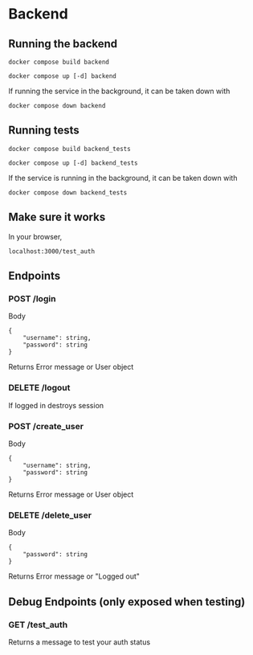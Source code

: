# Backend

## Running the backend

```
docker compose build backend
```

```
docker compose up [-d] backend
```

If running the service in the background, it can be taken down with

```
docker compose down backend
```

## Running tests

```
docker compose build backend_tests
```

```
docker compose up [-d] backend_tests
```

If the service is running in the background, it can be taken down with

```
docker compose down backend_tests
```

## Make sure it works

In your browser,

```
localhost:3000/test_auth
```

## Endpoints

### POST /login

Body

```
{
    "username": string,
    "password": string
}
```

Returns
Error message or User object

### DELETE /logout

If logged in destroys session

### POST /create_user

Body

```
{
    "username": string,
    "password": string
}
```

Returns
Error message or User object

### DELETE /delete_user

Body

```
{
    "password": string
}
```

Returns
Error message or "Logged out"

## Debug Endpoints (only exposed when testing)

### GET /test_auth

Returns a message to test your auth status

